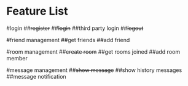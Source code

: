# Feature List

#login
##~~register~~
##~~login~~
##third party login
##~~logout~~

#friend management
##get friends
##add friend

#room management
##~~create room~~
##get rooms joined
##add room member

#message management
##~~show message~~
##show history messages
##message notification
